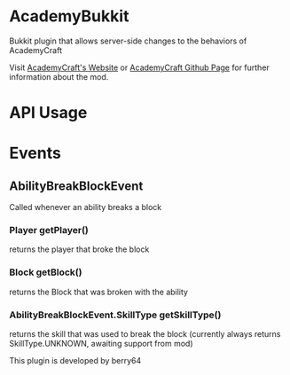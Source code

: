 # AcademyBukkit

Bukkit plugin that allows server-side changes to the behaviors of AcademyCraft

Visit [AcademyCraft's Website](http://ac.li-dev.cn/) or [AcademyCraft Github Page](https://www.github.com/LambdaInnovation/AcademyCraft/) for further information about the mod.

API Usage
====
# Events
## AbilityBreakBlockEvent
Called whenever an ability breaks a block
### Player getPlayer()
returns the player that broke the block
### Block getBlock()
returns the Block that was broken with the ability
### AbilityBreakBlockEvent.SkillType getSkillType()
returns the skill that was used to break the block (currently always returns SkillType.UNKNOWN, awaiting support from mod)

This plugin is developed by berry64
